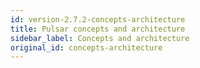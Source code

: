 ```yaml
---
id: version-2.7.2-concepts-architecture
title: Pulsar concepts and architecture
sidebar_label: Concepts and architecture
original_id: concepts-architecture
---
```











